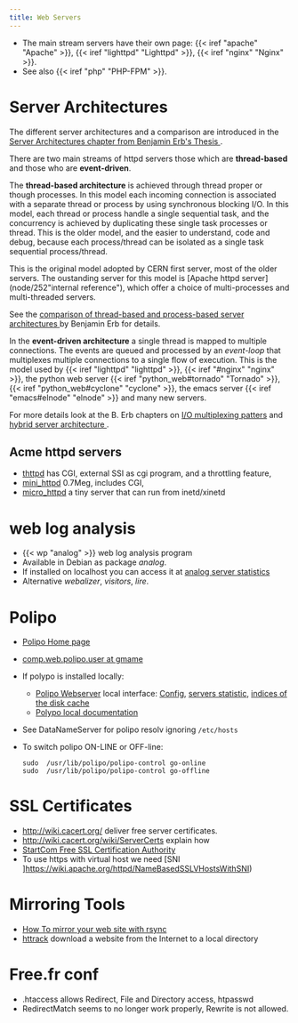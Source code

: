 ```yaml
---
title: Web Servers
---
```


-    The main stream servers have their own page:
    {{< iref "apache" "Apache" >}},
    {{< iref "lighttpd" "Lighttpd" >}},
    {{< iref "nginx" "Nginx" >}}.
-   See also {{< iref "php" "PHP-FPM" >}}.

# Server Architectures

The different server architectures and a comparison are
introduced in the
[Server Architectures chapter from Benjamin Erb's Thesis
](http://berb.github.io/diploma-thesis/community/042_serverarch.html).

There are two main streams of httpd servers those which are
**thread-based** and those who are **event-driven**.

The **thread-based architecture** is achieved through thread proper or though processes.
In this model each incoming connection is associated with a
separate thread or process by using synchronous blocking I/O.
In this model, each thread or process handle a single sequential
task, and the concurrency is achieved by duplicating these single
task processes or thread. This is the older model, and the easier
to understand, code and debug, because each process/thread can be
isolated as a single task sequential process/thread.

This is the original model adopted by CERN first server, most of
the older servers. The oustanding server for this model is
[Apache httpd server](node/252"internal reference"), which
offer a choice of multi-processes and multi-threaded servers.

See the [comparison of thread-based and process-based server architectures
](http://berb.github.io/diploma-thesis/community/042_serverarch.html#thread)
by Benjamin Erb for details.

In the **event-driven architecture** a single thread is mapped to
multiple connections. The events are queued and processed by an
*event-loop* that multiplexes multiple connections to a single
flow of execution. This is the model used by {{< iref "lighttpd" "lighttpd" >}}, {{< iref "#nginx" "nginx" >}},
the python web server {{< iref "python_web#tornado" "Tornado" >}},
{{< iref "python_web#cyclone" "cyclone" >}},
the emacs server {{< iref "emacs#elnode" "elnode" >}} and many
new servers.

For more details look at the B. Erb chapters on
[I/O multiplexing patters](
http://berb.github.io/diploma-thesis/community/042_serverarch.html#io)
and [hybrid server architecture
](http://berb.github.io/diploma-thesis/community/042_serverarch.html#combined).

## Acme httpd servers
-   [thttpd](http://www.acme.com/software/thttpd/)  has CGI, external
    SSI as cgi program, and a throttling feature,
-   [mini\_httpd](http://www.acme.com/software/mini_httpd/) 0.7Meg,
    includes CGI,
-   [micro\_httpd](http://www.acme.com/software/micro_httpd/) a
    tiny server that can run from inetd/xinetd

# web log analysis
-   {{< wp "analog" >}} web log analysis program
-   Available in Debian as package _analog_.
-   If installed on localhost you can access it at
    [analog server statistics](/analog/)
-   Alternative _webalizer_, _visitors_, _lire_.



# Polipo
-   [Polipo Home page](http://www.pps.jussieu.fr/~jch/software/polipo/)
-   [comp.web.polipo.user at gmame
    ](http://dir.gmane.org/gmane.comp.web.polipo.us)
-   If polypo is installed locally:
    -   [Polipo Webserver](http://localhost:8123/polipo/) local interface:
        [Config](http://localhost:8123/polipo/config?),
        [servers statistic](http://localhost:8123/polipo/servers?),
        [indices of the disk cache](http://localhost:8123/polipo/index?)
    -   [Polypo local documentation](http://127.0.0.1:8123/doc/)

-   See DataNameServer for polipo resolv ignoring `/etc/hosts`
-   To switch polipo ON-LINE or OFF-line:

        sudo  /usr/lib/polipo/polipo-control go-online
        sudo  /usr/lib/polipo/polipo-control go-offline

# SSL Certificates

-   <http://wiki.cacert.org/> deliver free server certificates.
-   <http://wiki.cacert.org/wiki/ServerCerts> explain how
-   [StartCom Free SSL Certification Authority](http://cert.startcom.org/)
-   To use https with virtual host we need [SNI
]https://wiki.apache.org/httpd/NameBasedSSLVHostsWithSNI)

# Mirroring Tools
-   [How To mirror your web site with rsync
    ](http://www.howtoforge.com/mirroring_with_rsync)
-   [httrack](http://www.httrack.com)
    download a website from the Internet to a local directory

# Free.fr conf

-   .htaccess allows Redirect, File and Directory access, htpasswd
-   RedirectMatch seems to no longer work properly, Rewrite is not allowed.

<!-- Local Variables: -->
<!-- mode: markdown -->
<!-- ispell-local-dictionary: "english" -->
<!-- End: -->
